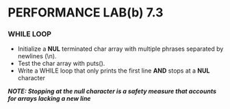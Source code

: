# PERFORMANCE LAB(b) 7.3

### WHILE LOOP

* Initialize a **NUL** terminated char array with multiple phrases separated by newlines (\n).
* Test the char array with puts().
* Write a WHILE loop that only prints the first line **AND** stops at a **NUL** character

***NOTE: Stopping at the null character is a safety measure that accounts for arrays lacking a new line***
